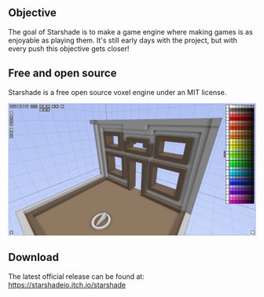 ## Objective
The goal of Starshade is to make a game engine where making games is as enjoyable as playing them. It's still early days with the project, but with every push this objective gets closer!

## Free and open source
Starshade is a free open source voxel engine under an MIT license.

![Screenshot of a Starshade scene](https://github.com/starshadeio/Starshade/blob/master/Media/Images/screenshot_v0_04a_000.png)

## Download
The latest official release can be found at:
https://starshadeio.itch.io/starshade
